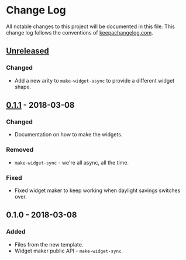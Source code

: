 # Change Log
All notable changes to this project will be documented in this file. This change log follows the conventions of [keepachangelog.com](http://keepachangelog.com/).

## [Unreleased]
### Changed
- Add a new arity to `make-widget-async` to provide a different widget shape.

## [0.1.1] - 2018-03-08
### Changed
- Documentation on how to make the widgets.

### Removed
- `make-widget-sync` - we're all async, all the time.

### Fixed
- Fixed widget maker to keep working when daylight savings switches over.

## 0.1.0 - 2018-03-08
### Added
- Files from the new template.
- Widget maker public API - `make-widget-sync`.

[Unreleased]: https://github.com/your-name/gb-dumper/compare/0.1.1...HEAD
[0.1.1]: https://github.com/your-name/gb-dumper/compare/0.1.0...0.1.1

